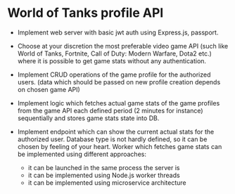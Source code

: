 # World of Tanks profile API

- Implement web server with basic jwt auth using Express.js, passport.
- Choose at your discretion the most preferable video game API (such
   like World of Tanks, Fortnite, Call of Duty: Modern Warfare, Dota2 etc.)
   where it is possible to get game stats without any authentication.
- Implement CRUD operations of the game profile for the authorized
   users. (data which should be passed on new profile creation depends on
   chosen game API)
- Implement logic which fetches actual game stats of the game profiles
   from the game API each defined period (2 minutes for instance)
   sequentially and stores game stats state into DB.
- Implement endpoint which can show the current actual stats for the
   authorized user. Database type is not hardly defined, so it can be chosen
   by feeling of your heart. Worker which fetches game stats can be
   implemented using different approaches:

  - it can be launched in the same process the server is
  - it can be implemented using Node.js worker threads
  - it can be implemented using microservice architecture